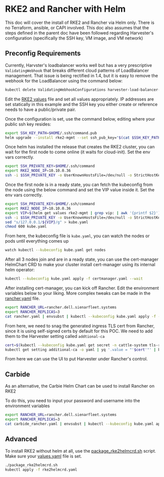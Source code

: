 # RKE2 and Rancher with Helm

This doc will cover the install of RKE2 and Rancher via Helm only. There is no Terraform, ansible, or CAPI involved. This doc also assumes that the steps defined in the parent doc have been followed regarding Harvester's configuration (specifically the SSH key, VM image, and VM network)

## Preconfig Requirements

Currently, Harvster's loadbalancer works well but has a very prescriptive `ValidatingWebhook` that breaks different cloud patterns of LoadBalancer management. That issue is being rectified in 1.4, but it is easy to remove the webhook for the LoadBalancer using the command below:

```bash
kubectl delete ValidatingWebhookConfigurations harvester-load-balancer-webhook
```

Edit the [RKE2 values](./values.yaml) file and set all values appropriately. IP addresses are set statically in this example and the SSH key you either create or reference needs to have a public/private pair.

Once the configuration is set, use the command below, editing where your public ssh key resides:
```bash
export SSH_KEY_PATH=$HOME/.ssh/command.pub
helm upgrade --install rke2-mgmt --set ssh_pub_key="$(cat $SSH_KEY_PATH)" -f values.yaml charts/rke2
```

Once helm has installed the release that creates the RKE2 cluster, you can wait for the first node to come online (it waits for cloud-init). Set the env vars correctly.
```bash
export SSH_PRIVATE_KEY=$HOME/.ssh/command
export RKE2_NODE_IP=10.10.0.36
ssh -i $SSH_PRIVATE_KEY -o UserKnownHostsFile=/dev/null -o StrictHostKeyChecking=no ubuntu@$RKE2_NODE_IP "while [ ! -f /var/lib/cloud/instance/boot-finished ]; do echo 'Waiting for Cloud-Init...'; sleep 5; done"
```

Once the first node is in a ready state, you can fetch the kubeconfig from the node using the below command and set the VIP value inside it. Set the env vars correctly.
```bash
export SSH_PRIVATE_KEY=$HOME/.ssh/command
export RKE2_NODE_IP=10.10.0.36
export VIP=$(helm get values rke2-mgmt | grep vip: | awk '{printf $2}')
ssh -i $SSH_PRIVATE_KEY -o UserKnownHostsFile=/dev/null -o StrictHostKeyChecking=no ubuntu@$RKE2_NODE_IP "sudo cat /etc/rancher/rke2/rke2.yaml" 2> /dev/null | \
sed "s/127.0.0.1/${VIP}/g" > kube.yaml
chmod 600 kube.yaml
```

From here, the kubeconfig file is `kube.yaml`, you can watch the nodes or pods until everything comes up
```bash
watch kubectl --kubeconfig kube.yaml get nodes
```

After all 3 nodes join and are in a ready state, you can use the cert-manager HelmChart CRD to make your cluster install cert-manager using its internal helm operator:
```bash
kubectl --kubeconfig kube.yaml apply -f certmanager.yaml --wait
```

After installing cert-manager, you can kick off Rancher. Edit the environment variables below to your liking. More complex tweaks can be made in the [rancher.yaml](./rancher.yaml) file.
```bash
export RANCHER_URL=rancher.dell.sienarfleet.systems
export RANCHER_REPLICAS=3
cat rancher.yaml | envsubst | kubectl --kubeconfig kube.yaml apply -f - --wait
```

From here, we need to snag the generated ingress TLS cert from Rancher, since it is using self-signed certs by default for this POC. We need to add them to the Harvester setting called `addtional-ca`
```bash
cert=$(kubectl --kubeconfig kube.yaml get secret -n cattle-system tls-rancher -o yaml | yq '.data."tls.crt"' | base64 -d)
kubectl get setting additional-ca -o yaml | yq '.value = "'$cert'"' | kubectl apply -f -
```

From here we can use the UI to put Harvester under Rancher's control.

## Carbide
As an alternative, the Carbie Helm Chart can be used to install Rancher on RKE2

To do this, you need to input your password and username into the environment variables

```bash
export RANCHER_URL=rancher.dell.sienarfleet.systems
export RANCHER_REPLICAS=3
cat carbide_rancher.yaml | envsubst | kubectl --kubeconfig kube.yaml apply -f - --wait
```

## Advanced
To install RKE2 without helm at all, use the [package_rke2helmcrd.sh](./package_rke2helmcrd.sh) script. Make sure your [values.yaml](./values.yaml) file is set.

```bash
./package_rke2helmcrd.sh 
kubectl apply -f rke2helmcrd.yaml
```